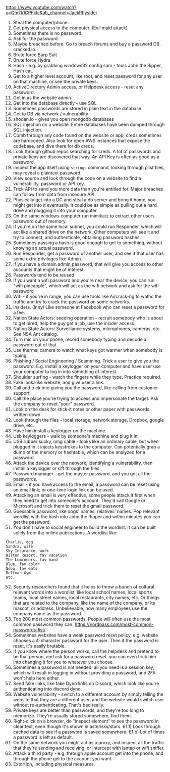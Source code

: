 https://www.youtube.com/watch?v=Qm7k1CPFkIc&ab_channel=JackRhysider

1) Steal the computer/phone.
2) Get physical access to the computer. (Evil maid attack)
3) Sometimes there is no password.
4) Ask for the password
5) Maybe breached before. Go to breach forums and buy a password DB. cracked.io.
6) Brute force Burp Suit
7) Brute force Hydra
8) Hash - e.g. by grabbing windows32 config sam - tools John the Ripper, Hash cat.
9) Get to a higher level account, like root, and reset password for any user on that machine, or see the private keys.
10) ActiveDirectory Admin access, or Helpdesk access - reset any password.
11) Get in as the website admin
12) Get into the database directly - use SQL
13) Sometimes passwords are stored in plain text in the database
14) Get to DB via network / vulnerability
15) shodan.io - gives you open mongodb databases
16) SQL injection on a website. Entire databases have been dumped through SQL injection.
17) Comb through any code found on the website or app, creds sometimes are hardcoded. Also look for open AWS instances that expose the codebase, and dive there for db creds.
18) Look through github repos searching for creds. A lot of passwords and private keys are discovered that way.
An API Key is often as good as a password.
19) Inspect the app itself using `strings` command, looking through plist files, may reveal a plaintext password.
20) View source and look through the code on a website to find a vulnerability, password or API key.
21) Trick API to send you more data than you're entitled for. Major breaches can follow from data from insecure API.
22) Physically get into a DC and steal a db server and bring it home, you might get into it eventually. It could be as simple as pulling out a hard drive and plugging it into your computer.
23) On the same windows computer run mimikatz to extract other users password out of memory.
24) If you're on the same local subnet, you could run Responder, which will act like a shared drive on the network. Other computers will see it and try to connect, and authenticate, obtaining password hashes.
25) Sometimes passing a hash is good enough to get to something, without knowing an actual password.
26) Run Responder, get a password of another user, and see if that user has some extra privileges like Admin.
27) If you have a domain admin password, that will give you access to other accounts that might be of interest.
28) Passwords tend to be reused
29) If you want a wifi password and you're near the device, you can run "wifi pineapple", which will act as the wifi network and ask for the wifi password
30) Wifi - if you're in range, you can use tools like Aircrack-ng to wathc the traffic and try to crack the password on some networks.
31) Insiders. (Inny) Like someone at Facebook who can reset a password for a fee.
32) Nation State Actors: seeding operation - recruit somebody who is about to get hired, help the guy get a job, use the insider access.
33) Nation State Actors: Surveillance systems, microphones, cameras, etc. See NSA Ant catalog.
34) Turn mic on your phone, record somebody typing and decode a password out of that
35) Use thermal camera to watch what keys got warmer when somebody is typing
36) Phishing / Social Engineering / Scamming. Trick a user to give you the password. E.g. install a keylogger on your computer and have user use your computer to log in into something of interest.
37) Shoulder surfing - watch the fingers while they type. Practice required.
38) Fake lookalike website, and give user a link.
39) Call and trick into giving you the password, like calling from customer support.
40) Call the place you're trying to access and impersonate the target. Ask the company to reset "your" password.
41) Look on the desk for stick-it notes or other paper with passwords written down.
42) Look through the files - local storage, network storage, Dropbox, google drive, etc.
43) Have him install a keylogger on the machine.
44) Usb keyloggers - walk by someone's machine and plug it in.
45) USB rubber sucky, omg cable - looks like an ordinary cable, but when plugged in it injects keystrokes to the computer. Can potentially grab a dump of the memory or hashtable, which can be analyzed for a password.
46) Attack the device over the network, identifying a vulnerability, then install a keylogger or sift through the files
47) Password manager - get the master password, and you got all the passwords.
48) Email - if you have access to the email, a password can be reset using an email link; or one-time login link can be used.
49) Attacking an email is very effective, some people attack it first when they need to get into someone's account. They'd call Google or Microsoft and trick them to reset the gmail password.
50) Guessable password, like dogs' names, relatives' names. Pop relevant wordlist with the hash into John the Ripper and within minutes you can get the password.
51)  You don't have to social engineer to build the wordlist. It can be built solely from the online publications.
A wordlist like:
```
Charlie, dog
Sandra, wife
Sky Insurance, work
Hilton Resort, fav vacation
The Lumineers, fav band
Blue, fav color
Nobu, fav eats
Buffman Gym
etc.
```
52) Security researchers found that it helps to throw a bunch of cultural relevant words into a wordlist, like local school names, local sports teams, local street names, local restaurants, city names, etc.
Or things that are related to the company, like the name of the company, or its mascot, or address.
Unbelievable, how many employees use the company name as the password.
53) Top 200 most common passwords. People will often use the most common password they can. https://nordpass.com/most-common-passwords-list/
54) Sometimes websites have a weak password reset policy, e.g. website chooses a 4-character password for the user. Then if the password is reset, it's easily brutable.
55) If you know where the person works, call the helpdesk and pretend to be that person, and ask for a password reset. you can even trick him into changing it for you to whatever you choose.
56) Sometimes a password is not needed, all you need is a session key, which will result in logging in without providing a password, and 2FA won't help here either.
57) Send fake links, like fake Dyno links on Discord, which look like you're authenticating into discord dyno.
58) Website vulnerability - switch to a different account by simply telling the website that they are a different user, and the website would switch user without re-authenticating. That's bad really.
59) Private keys are better than passwords, and they're too long to memorize. They're usually stored somewhere, find them.
60) Right-click on a browser, do "inspect element" to see the password in clear text, even though it's shown in asterisks/stars.
61.1) Look through cached data to see if a password is saved somewhere.
61.b) Lot of times a password is left as default.
62) On the same network you might act as a proxy, and inspect all the traffic that they're sending and receiving, or intercept with lantap or wifi sniffer.
63) Attack a third party - e.g. through apple account get into the phone, and through the phone get to the account you want.
64) Extortion, including physical measures.




